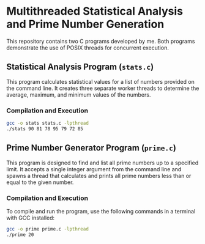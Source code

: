 # Multithreaded Statistical Analysis and Prime Number Generation

This repository contains two C programs developed by me. Both programs demonstrate the use of POSIX threads for concurrent execution.

## Statistical Analysis Program (`stats.c`)

This program calculates statistical values for a list of numbers provided on the command line. It creates three separate worker threads to determine the average, maximum, and minimum values of the numbers.

### Compilation and Execution

```bash
gcc -o stats stats.c -lpthread
./stats 90 81 78 95 79 72 85
```

## Prime Number Generator Program (`prime.c`)

This program is designed to find and list all prime numbers up to a specified limit. It accepts a single integer argument from the command line and spawns a thread that calculates and prints all prime numbers less than or equal to the given number.

### Compilation and Execution

To compile and run the program, use the following commands in a terminal with GCC installed:

```bash
gcc -o prime prime.c -lpthread
./prime 20
